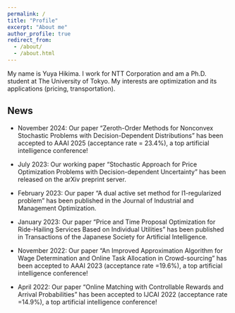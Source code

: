 ```yaml
---
permalink: /
title: "Profile"
excerpt: "About me"
author_profile: true
redirect_from: 
  - /about/
  - /about.html
---
```


My name is Yuya Hikima. I work for NTT Corporation and am a Ph.D. student at The University of Tokyo.
My interests are optimization and its applications (pricing, transportation).

## News
- November 2024: Our paper “Zeroth-Order Methods for Nonconvex Stochastic Problems with Decision-Dependent Distributions” has been accepted to AAAI 2025 (acceptance rate = 23.4%), a top artificial intelligence conference! 

- July 2023: Our working paper “Stochastic Approach for Price Optimization Problems with Decision-dependent Uncertainty” has been released on the arXiv preprint server.

- February 2023: Our paper “A dual active set method for l1-regularized problem” has been published in the Journal of Industrial and Management Optimization.

- January 2023: Our paper “Price and Time Proposal Optimization for Ride-Hailing Services Based on Individual Utilities” has been published in Transactions of the Japanese Society for Artificial Intelligence.

- November 2022: Our paper “An Improved Approximation Algorithm for Wage Determination and Online Task Allocation in Crowd-sourcing” has been accepted to AAAI 2023 (acceptance rate =19.6%), a top artificial intelligence conference! 

- April 2022: Our paper “Online Matching with Controllable Rewards and Arrival Probabilities” has been accepted to IJCAI 2022 (acceptance rate =14.9%), a top artificial intelligence conference!
